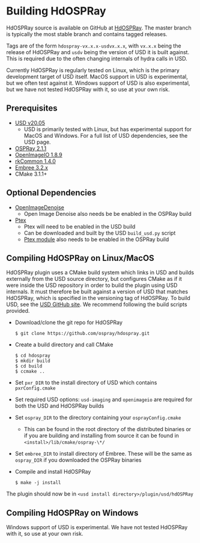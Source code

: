 # Building HdOSPRay

HdOSPRay source is available on GitHub at
[HdOSPRay](http://github.com/ospray/hdospray). The master branch is typically
the most stable branch and contains tagged releases.

Tags are of the form `hdospray-vx.x.x-usdvx.x.x`, with `vx.x.x` being the
release of HdOSPRay and `usdv` being the version of USD it is built against.
This is required due to the often changing internals of hydra calls in USD.

Currently HdOSPRay is regularly tested on Linux, which is
the primary development target of USD itself.  MacOS support in USD is 
experimental, but we often test against it. Windows support of USD is
also experimental, but we have not tested HdOSPRay with it, so use
at your own risk.

## Prerequisites

- [USD v20.05](https://graphics.pixar.com/usd/docs/index.html)
  - USD is primarily tested with Linux, but has experimental support for MacOS and Windows.
    For a full list of USD dependencies, see the USD page.
- [OSPRay 2.1.1](http://www.ospray.org/)
- [OpenImageIO 1.8.9](https://sites.google.com/site/openimageio/home)
- [rkCommon 1.4.0](https://github.com/ospray/rkcommon)
- [Embree 3.2.x](https://embree.github.io/)
- CMake 3.1.1+

## Optional Dependencies
- [OpenImageDenoise](https://github.com/OpenImageDenoise/oidn.git)
    - Open Image Denoise also needs be be enabled in the OSPRay build
- [Ptex](https://github.com/wdas/ptex)
    - Ptex will need to be enabled in the USD build
    - Can be downloaded and built by the USD `build_usd.py` script
    - [Ptex module](https://github.com/ospray/module_ptex) also needs to be
      enabled in the OSPRay build

## Compiling HdOSPRay on Linux/MacOS

HdOSPRay plugin uses a CMake build system which links in USD and builds
externally from the USD source directory, but configures CMake as if it were
inside the USD repository in order to build the plugin using USD internals. It
must therefore be built against a version of USD that matches HdOSPRay, which is
specified in the versioning tag of HdOSPRay. To build USD, see the [USD GitHub
site](https://github.com/PixarAnimationStudios/USD). We recommend following the
build scripts provided.

- Download/clone the git repo for HdOSPRay

    ```
    $ git clone https://github.com/ospray/hdospray.git
    ```

- Create a build directory and call CMake

    ```
    $ cd hdospray
    $ mkdir build
    $ cd build
    $ ccmake ..
    ```

- Set `pxr_DIR` to the install directory of USD which contains `pxrConfig.cmake`
- Set required USD options: `usd-imaging` and `openimageio` are required for
  both the USD and HdOSPRay builds
- Set `ospray_DIR` to the directory containing your `osprayConfig.cmake`
    - This can be found in the root directory of the distributed binaries or
      if you are building and installing from source it can be found in
      `<install>/lib/cmake/ospray-\*/`
- Set `embree_DIR` to install directory of Embree. These will be the same as
  `ospray_DIR` if you downloaded the OSPRay binaries
- Compile and install HdOSPRay

    ```
    $ make -j install
    ```

The plugin should now be in `<usd install directory>/plugin/usd/hdOSPRay`

## Compiling HdOSPRay on Windows

Windows support of USD is experimental.  We have not tested HdOSPRay with it,
so use at your own risk.
